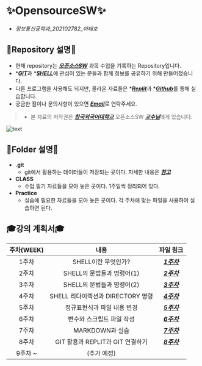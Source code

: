 # **✨OpensourceSW✨**  
- _정보통신공학과_202102782_이태호_  
## **📖Repository 설명📖**
+ 현재 repository는 [__*오픈소스SW*__](https://wis.hufs.ac.kr/src08/jsp/lecture/syllabus.jsp?mode=print&ledg_year=2024&ledg_sessn=1&org_sect=A&lssn_cd=T01222202, "강의설명 및 계획서") 과목 수업을 기록하는 Repository입니다.
+ \*[***GIT***](https://www.google.com/search?q=git%3F&sca_esv=2358ec6357e7f4b8&ei=XTVQZr7aOM3f2roPzq6UqAM&udm=&ved=0ahUKEwj-_MGS1qWGAxXNr1YBHU4XBTUQ4dUDCBA&uact=5&oq=git%3F&gs_lp=Egxnd3Mtd2l6LXNlcnAiBGdpdD8yChAAGIAEGEMYigUyChAAGIAEGEMYigUyEhAuGIAEGNEDGEMYxwEYigUYCjIIEAAYgAQYsQMyCBAAGIAEGLEDMgoQABiABBhDGIoFMgsQABiABBixAxiDATIIEAAYgAQYsQMyCxAAGIAEGLEDGIMBMgoQABiABBhDGIoFSPwDUOgCWOgCcAF4AJABAJgBiAGgAf8BqgEDMC4yuAEDyAEA-AEBmAICoAKaAcICChAAGLADGNYEGEeYAwCIBgGQBgqSBwMxLjGgB4wM&sclient=gws-wiz-serp, "GIT 정보")과 \*[***SHELL***](https://www.google.com/search?q=SHELL&sca_esv=2358ec6357e7f4b8&ei=2DVQZpa0BfvF0-kP5KqyiAM&udm=&ved=0ahUKEwiWgOLM1qWGAxX74jQHHWSVDDEQ4dUDCBA&uact=5&oq=SHELL&gs_lp=Egxnd3Mtd2l6LXNlcnAiBVNIRUxMMgoQABiABBhDGIoFMgoQABiABBhDGIoFMgoQABiABBhDGIoFMgsQABiABBixAxiDATIFEAAYgAQyBRAuGIAEMgsQLhiABBixAxiDATIKEAAYgAQYQxiKBTIFEAAYgAQyBRAuGIAESK0HUABYhgZwAHgBkAEAmAGJAaABkAWqAQMwLjW4AQPIAQD4AQGYAgWgArkFwgINEC4YgAQY0QMYxwEYCsICERAuGIAEGLEDGNEDGIMBGMcBwgIQEC4YgAQY0QMYQxjHARiKBcICBBAAGAPCAgcQABiABBgKwgIKEC4YgAQYQxiKBcICBBAuGAPCAggQLhiABBixA5gDAJIHAzAuNaAHgTQ&sclient=gws-wiz-serp, "SHELL 정보")에 관심이 있는 분들과 함께 정보를 공유하기 위해 만들어졌습니다.
+ 다른 프로그램을 사용해도 되지만, 올라온 자료들은 \*[***Replit***](https://replit.com/, "Replit 바로가기")과 \*[***Github***](https://github.com/, "Github 바로가기")를 통해 실습합니다.
+ 궁금한 점이나 문의사항이 있으면 [***Email***](, "dlg32@naver.com")로 연락주세요.

> + 본 자료의 저작권은 [***한국외국어대학교***](https://www.hufs.ac.kr/hufs/index.do, "홈페이지") 오픈소스SW [***교수님***](, "ahrii.kim@hufs.ac.kr")에게 있습니다.

![text](https://blog.kakaocdn.net/dn/exQOEi/btrFybgiqUS/KzW7Duk909nQgbyk7K830K/img.png)  

## **📂Folder 설명📂**  

+ **.git**
  + git에서 활용하는 데이터들이 저장되는 곳이다. 자세한 내용은 [***참고***](https://tecoble.techcourse.co.kr/post/2021-07-08-dot-git/, ".git 설명")
+ **CLASS**
  + 수업 필기 자료들을 모아 놓은 곳이다. 1주일씩 정리되어 있다.
+ **Practice**
  + 실습에 필요한 자료들을 모아 놓은 곳이다. 각 주차에 맞는 파일을 사용하여 실습하면 된다.   

## **🎓강의 계획서🎓**
|주차(WEEK)|내용|파일 링크|
|:---------:|:--------------------------:|:-----------------:|
|1주차|SHELL이란 무엇인가?| [***1주차***](https://replit.com/@dlg32123/Gitopensource#CLASS/3.11%20%EC%98%A4%ED%94%88%20%EC%86%8C%EC%8A%A4%20%ED%8C%8C%EC%9D%BC%20(2).txt, "1주차")
|2주차|SHELL의 문법들과 명령어(1)|[***2주차***](https://replit.com/@dlg32123/Gitopensource#CLASS/3.18, "2주차")
|3주차|SHELL의 문법들과 명령어(2)|[***3주차***](https://github.com/dlg3212/Git_opensource/blob/main/CLASS/04.01, "3주차")
|4주차|SHELL 리다이렉션과 DIRECTORY 명령|[***4주차***](https://replit.com/@dlg32123/Gitopensource#CLASS/04.08, "4주차")
|5주차|정규표현식과 파일 내용 변경|[***5주차***](https://replit.com/@dlg32123/Gitopensource#CLASS/04.15, "5주차")
|6주차|변수와 스크립트 파일 작성|[***6주차***](https://replit.com/@dlg32123/Gitopensource#CLASS/4.29, "6주차")
|7주차|MARKDOWN과 실습|[***7주차***](https://replit.com/@dlg32123/Gitopensource#CLASS/5.13, "7주차")
|8주차| GIT 활용과 REPLIT과 GIT 연결하기|[***8주차***](#CLASS/5.13, "8주차")
|9주차 ~| (추가 예정)|